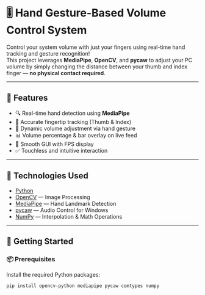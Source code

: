 
# 🎚️ Hand Gesture-Based Volume Control System

Control your system volume with just your fingers using real-time hand tracking and gesture recognition!  
This project leverages **MediaPipe**, **OpenCV**, and **pycaw** to adjust your PC volume by simply changing the distance between your thumb and index finger — **no physical contact required**.

---

## 🔧 Features

- 🔍 Real-time hand detection using **MediaPipe**
- 🎯 Accurate fingertip tracking (Thumb & Index)
- 🔄 Dynamic volume adjustment via hand gesture
- 📊 Volume percentage & bar overlay on live feed
- 🧠 Smooth GUI with FPS display
- ✅ Touchless and intuitive interaction

---

## 🧰 Technologies Used

- [Python](https://www.python.org/)
- [OpenCV](https://opencv.org/) — Image Processing
- [MediaPipe](https://mediapipe.dev/) — Hand Landmark Detection
- [pycaw](https://github.com/AndreMiras/pycaw) — Audio Control for Windows
- [NumPy](https://numpy.org/) — Interpolation & Math Operations

---

## 🚀 Getting Started

### 📦 Prerequisites

Install the required Python packages:

```bash
pip install opencv-python mediapipe pycaw comtypes numpy
